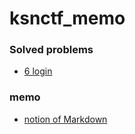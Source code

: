 # ksnctf_memo
### Solved problems
- [6 login](https://ksnctf.sweetduet.info/problem/6)

### memo
- [notion of Markdown](https://qiita.com/tbpgr/items/989c6badefff69377da7)
